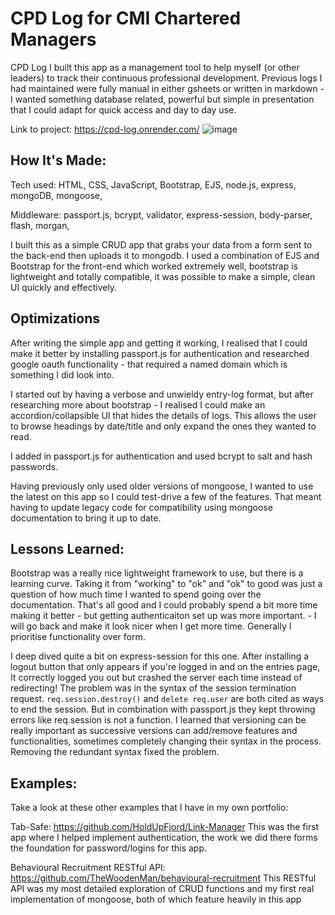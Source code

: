 # CPD Log for CMI Chartered Managers
 
CPD Log
I built this app as a management tool to help myself (or other leaders) to track their continuous professional development.  Previous logs I had maintained were fully manual in either gsheets or written in markdown - I wanted something database related, powerful but simple in presentation that I could adapt for quick access and day to day use.

Link to project: https://cpd-log.onrender.com/
![image](https://user-images.githubusercontent.com/85075266/190810840-640e46d1-4a72-4f7c-bc36-9d1f551d424c.png)


## How It's Made:
Tech used: HTML, CSS, JavaScript, Bootstrap, EJS, node.js, express, mongoDB, mongoose, 

Middleware: passport.js, bcrypt, validator, express-session, body-parser, flash, morgan, 

I built this as a simple CRUD app that grabs your data from a form sent to the back-end then uploads it to mongodb.  I used a combination of EJS and Bootstrap for the front-end which worked extremely well, bootstrap is lightweight and totally compatible, it was possible to make a simple, clean UI quickly and effectively.  

## Optimizations


After writing the simple app and getting it working, I realised that I could make it better by installing passport.js for authentication and researched google oauth functionality - that required a named domain which is something I did look into. 

I started out by having a verbose and unwieldy entry-log format, but after researching more about bootstrap - I realised I could make an accordion/collapsible UI that hides the details of logs.  This allows the user to browse headings by date/title and only expand the ones they wanted to read.

I added in passport.js for authentication and used bcrypt to salt and hash passwords. 

Having previously only used older versions of mongoose, I wanted to use the latest on this app so I could test-drive a few of the features.  That meant having to update legacy code for compatibility using mongoose documentation to bring it up to date.

## Lessons Learned:
Bootstrap was a really nice lightweight framework to use, but there is a learning curve.  Taking it from "working" to "ok" and "ok" to good was just a question of how much time I wanted to spend going over the documentation.  That's all good and I could probably spend a bit more time making it better - but getting authenticaiton set up was more important. - I will go back and make it look nicer when I get more time. Generally I prioritise functionality over form.

I deep dived quite a bit on express-session for this one.  After installing a logout button that only appears if you're logged in and on the entries page, It correctly logged you out but crashed the server each time instead of redirecting! The problem was in the syntax of the session termination request.  `req.session.destroy()` and `delete req.user` are both cited as ways to end the session.  But in combination with passport.js they kept throwing errors like req.session is not a function. I learned that versioning can be really important as successive versions can add/remove features and functionalities, sometimes completely changing their syntax in the process. Removing the redundant syntax fixed the problem.

## Examples:
Take a look at these other examples that I have in my own portfolio:

Tab-Safe: https://github.com/HoldUpFjord/Link-Manager
This was the first app where I helped implement authentication, the work we did there forms the foundation for password/logins for this app.

Behavioural Recruitment RESTful API: https://github.com/TheWoodenMan/behavioural-recruitment
This RESTful API was my most detailed exploration of CRUD functions and my first real implementation of mongoose, both of which feature heavily in this app
